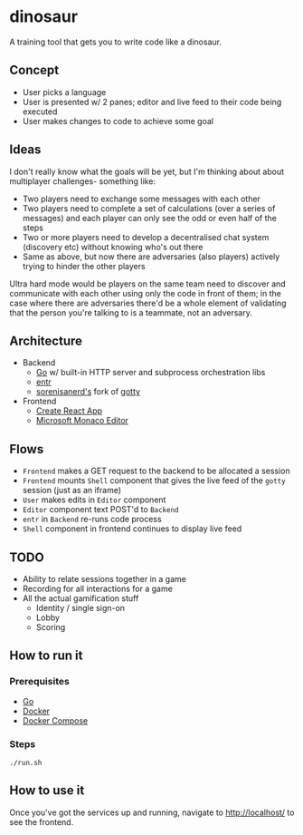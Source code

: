 # dinosaur

A training tool that gets you to write code like a dinosaur.

## Concept

- User picks a language
- User is presented w/ 2 panes; editor and live feed to their code being executed
- User makes changes to code to achieve some goal

## Ideas

I don't really know what the goals will be yet, but I'm thinking about about multiplayer challenges- something like:

- Two players need to exchange some messages with each other
- Two players need to complete a set of calculations (over a series of messages) and each player can only see the odd or even half of the
  steps
- Two or more players need to develop a decentralised chat system (discovery etc) without knowing who's out there
- Same as above, but now there are adversaries (also players) actively trying to hinder the other players

Ultra hard mode would be players on the same team need to discover and communicate with each other using only the code in front of them; in
the case where there are adversaries there'd be a whole element of validating that the person you're talking to is a teammate, not an
adversary.

## Architecture

- Backend
    - [Go](https://go.dev/) w/ built-in HTTP server and subprocess orchestration libs
    - [entr](https://github.com/eradman/entr)
    - [sorenisanerd's](https://github.com/sorenisanerd) fork of [gotty](https://github.com/sorenisanerd/gotty)
- Frontend
    - [Create React App](https://create-react-app.dev/)
    - [Microsoft Monaco Editor](https://github.com/microsoft/monaco-editor)

## Flows

- `Frontend` makes a GET request to the backend to be allocated a session
- `Frontend` mounts `Shell` component that gives the live feed of the `gotty` session (just as an iframe)
- `User` makes edits in `Editor` component
- `Editor` component text POST'd to `Backend`
- `entr` in `Backend`  re-runs code process
- `Shell` component in frontend continues to display live feed

## TODO

- Ability to relate sessions together in a game
- Recording for all interactions for a game
- All the actual gamification stuff
    - Identity / single sign-on
    - Lobby
    - Scoring

## How to run it

### Prerequisites

- [Go](https://go.dev/)
- [Docker](https://www.docker.com/)
- [Docker Compose](https://docs.docker.com/compose/)

### Steps

```shell
./run.sh
```

## How to use it

Once you've got the services up and running, navigate to [http://localhost/](http://localhost/) to see the frontend.
